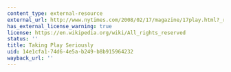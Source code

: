 ```yaml
---
content_type: external-resource
external_url: http://www.nytimes.com/2008/02/17/magazine/17play.html?_r=1&ex=1204088400&en=8d5f50950f5bed3b&ei=5070&emc=eta1&oref=slogin
has_external_license_warning: true
license: https://en.wikipedia.org/wiki/All_rights_reserved
status: ''
title: Taking Play Seriously
uid: 14e1cfa1-74d6-4e5a-b249-b8b915964232
wayback_url: ''
---
```

